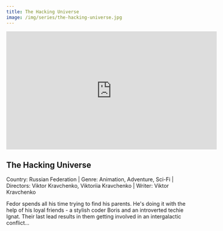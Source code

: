 ```yaml
---
title: The Hacking Universe
image: /img/series/the-hacking-universe.jpg
---
```


<iframe width="560" height="315" src="https://www.youtube.com/embed/8KT1AXFm2wM" frameborder="0" allow="accelerometer; autoplay; encrypted-media; gyroscope; picture-in-picture" allowfullscreen></iframe>

## The Hacking Universe

Country: Russian Federation | Genre: Animation, Adventure, Sci-Fi | Directors: Viktor Kravchenko, Viktoriia Kravchenko | Writer: Viktor Kravchenko

Fedor spends all his time trying to find his parents. He's doing it with the help of his loyal friends - a stylish coder Boris and an introverted techie Ignat. Their last lead results in them getting involved in an intergalactic conflict...
